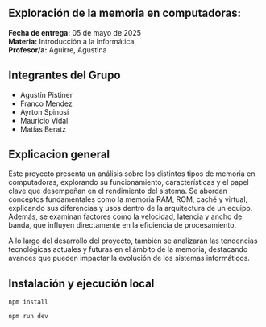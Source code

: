 ## Exploración de la memoria en computadoras:

**Fecha de entrega:** 05 de mayo de 2025  
**Materia:** Introducción a la Informática  
**Profesor/a:** Aguirre, Agustina  

## Integrantes del Grupo
- Agustín Pistiner
- Franco Mendez
- Ayrton Spinosi
- Mauricio Vidal
- Matías Beratz

## Explicacion general

Este proyecto presenta un análisis sobre los distintos tipos de memoria en computadoras, explorando su funcionamiento, características y el papel clave que desempeñan en el rendimiento del sistema. Se abordan conceptos fundamentales como la memoria RAM, ROM, caché y virtual, explicando sus diferencias y usos dentro de la arquitectura de un equipo. Además, se examinan factores como la velocidad, latencia y ancho de banda, que influyen directamente en la eficiencia de procesamiento.

A lo largo del desarrollo del proyecto, también se analizarán las tendencias tecnológicas actuales y futuras en el ámbito de la memoria, destacando avances que pueden impactar la evolución de los sistemas informáticos.

## Instalación y ejecución local
```
npm install
```

```
npm run dev
```